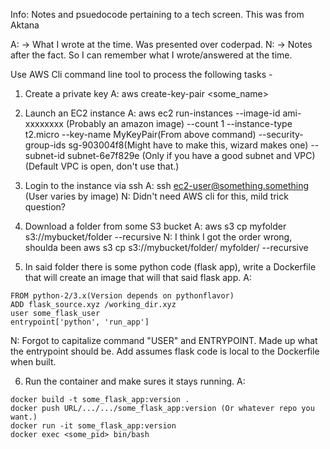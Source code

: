 Info: Notes and psuedocode pertaining to a tech screen. This was from Aktana

A: -> What I wrote at the time. Was presented over coderpad.
N: -> Notes after the fact. So I can remember what I wrote/answered at the time.

Use AWS Cli command line tool to process the following tasks -
1. Create a private key
A: aws create-key-pair <some_name>

2. Launch an EC2 instance
A: aws ec2 run-instances --image-id ami-xxxxxxxx (Probably an amazon image) --count 1 --instance-type t2.micro --key-name MyKeyPair(From above command) --security-group-ids sg-903004f8(Might have to make this, wizard makes one) --subnet-id subnet-6e7f829e (Only if you have a good subnet and VPC)
(Default VPC is open, don't use that.)

3. Login to the instance via ssh
A: ssh ec2-user@something.something (User varies by image)
N: Didn't need AWS cli for this, mild trick question?

4. Download a folder from some S3 bucket
A: aws s3 cp myfolder s3://mybucket/folder --recursive
N: I think I got the order wrong, shoulda been aws s3 cp s3://mybucket/folder/ myfolder/ --recursive

5. In said folder there is some python code (flask app), write a Dockerfile that will create an image that will that said flask app.
A:
```
FROM python-2/3.x(Version depends on pythonflavor)
ADD flask_source.xyz /working_dir.xyz
user some_flask_user
entrypoint['python', 'run_app']
```
N: Forgot to capitalize command "USER" and ENTRYPOINT. Made up what the entrypoint should be. Add assumes flask code is local to the Dockerfile when built.


6. Run the container and make sures it stays running.
A:
```
docker build -t some_flask_app:version .
docker push URL/.../.../some_flask_app:version (Or whatever repo you want.)
docker run -it some_flask_app:version
docker exec <some_pid> bin/bash
```



